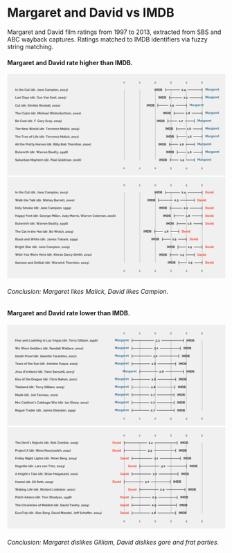# Margaret and David vs IMDB

Margaret and David film ratings from 1997 to 2013, extracted from SBS and ABC wayback captures.
Ratings matched to IMDB identifiers via fuzzy string matching.

#### Margaret and David rate higher than IMDB.
<img src="graph/margaret_high.png" />
<img src="graph/david_high.png" />

###### Conclusion: Margaret likes Malick, David likes Campion.

#### Margaret and David rate lower than IMDB.
<img src="graph/margaret_low.png" />
<img src="graph/david_low.png" />

###### Conclusion: Margaret dislikes Gilliam, David dislikes gore and frat parties.

